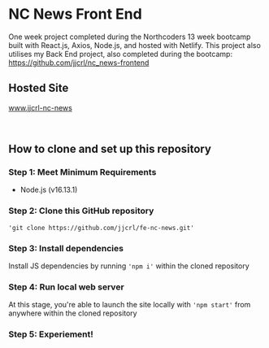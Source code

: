 # NC News Front End

One week project completed during the Northcoders 13 week bootcamp built with React.js, Axios, Node.js, and hosted with Netlify.
This project also utilises my Back End project, also completed during the bootcamp: https://github.com/jjcrl/nc_news-frontend

## <b>Hosted Site</b>

[www.jjcrl-nc-news
](https://jjcrl-nc-news.netlify.app/)

<br>

## <b>How to clone and set up this repository</b>

### <b>Step 1:</b> Meet Minimum Requirements

- Node.js (v16.13.1)

### <b>Step 2:</b> Clone this GitHub repository

`'git clone https://github.com/jjcrl/fe-nc-news.git'`


### <b>Step 3:</b> Install dependencies

Install JS dependencies by running `'npm i'` within the cloned repository

### <b>Step 4:</b> Run local web server

At this stage, you're able to launch the site locally with `'npm start'` from anywhere within the cloned repository

### <b>Step 5:</b> Experiement!

